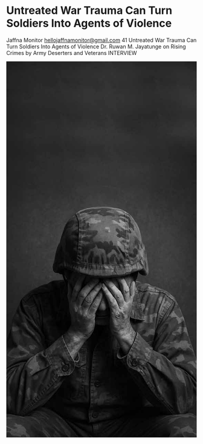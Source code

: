 # Untreated War Trauma Can Turn Soldiers Into Agents of Violence

Jaffna Monitor
hellojaffnamonitor@gmail.com
41
Untreated War Trauma 
Can Turn Soldiers Into 
Agents of Violence
Dr. Ruwan M. Jayatunge on Rising 
Crimes by Army Deserters and Veterans
INTERVIEW

![p041_i1.jpg](../images_out/008_untreated_war_trauma_can_turn_soldiers_into_agents/p041_i1.jpg)


